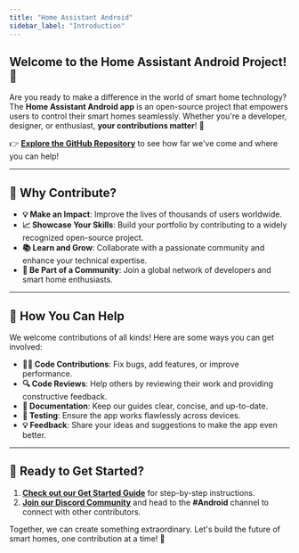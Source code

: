 ```yaml
---
title: "Home Assistant Android"
sidebar_label: "Introduction"
---
```


## Welcome to the Home Assistant Android Project! 🚀

Are you ready to make a difference in the world of smart home technology? The **Home Assistant Android app** is an open-source project that empowers users to control their smart homes seamlessly. Whether you're a developer, designer, or enthusiast, **your contributions matter**! 🌟

👉 **[Explore the GitHub Repository](https://ossinsight.io/analyze/home-assistant/android#overview)** to see how far we've come and where you can help!

---

## 🌟 Why Contribute?

- **💡 Make an Impact**: Improve the lives of thousands of users worldwide.
- **📈 Showcase Your Skills**: Build your portfolio by contributing to a widely recognized open-source project.
- **📚 Learn and Grow**: Collaborate with a passionate community and enhance your technical expertise.
- **🤝 Be Part of a Community**: Join a global network of developers and smart home enthusiasts.

---

## 🚀 How You Can Help

We welcome contributions of all kinds! Here are some ways you can get involved:

- **👩‍💻 Code Contributions**: Fix bugs, add features, or improve performance.
- **🔍 Code Reviews**: Help others by reviewing their work and providing constructive feedback.
- **📝 Documentation**: Keep our guides clear, concise, and up-to-date.
- **📱 Testing**: Ensure the app works flawlessly across devices.
- **💡 Feedback**: Share your ideas and suggestions to make the app even better.

---

## 🔗 Ready to Get Started?

1. **[Check out our Get Started Guide](android/getstarted)** for step-by-step instructions.
2. **[Join our Discord Community](https://discord.gg/c5DvZ4e)** and head to the **#Android** channel to connect with other contributors.

Together, we can create something extraordinary. Let's build the future of smart homes, one contribution at a time! 🌟
